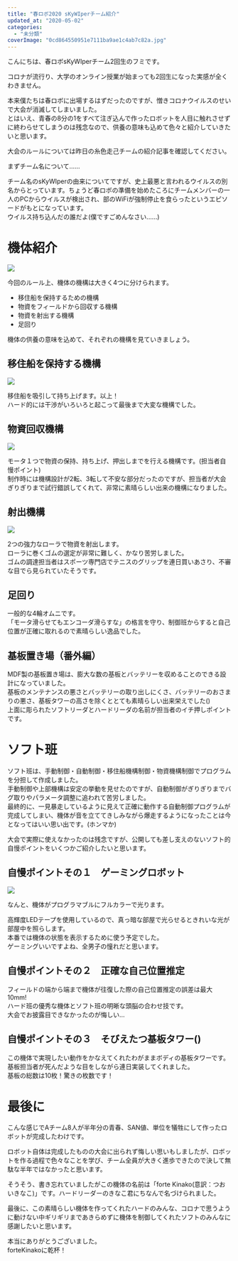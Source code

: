 ```yaml
---
title: "春ロボ2020 sKyWIperチーム紹介"
updated_at: "2020-05-02"
categories: 
  - "未分類"
coverImage: "0cd864550951e7111ba9ae1c4ab7c82a.jpg"
---
```


こんにちは、春ロボsKyWIperチーム2回生のフミです。

コロナが流行り、大学のオンライン授業が始まっても2回生になった実感が全くわきません。

本来僕たちは春ロボに出場するはずだったのですが、憎きコロナウイルスのせいで大会が消滅してしまいました。  
とはいえ、青春の8分の1をすべて注ぎ込んで作ったロボットを人目に触れさせずに終わらせてしまうのは残念なので、供養の意味も込めて色々と紹介していきたいと思います。

大会のルールについては昨日の糸色走己チームの紹介記事を確認してください。

まずチーム名について......

チーム名のsKyWIperの由来についてですが、史上最悪と言われるウイルスの別名からとっています。ちょうど春ロボの準備を始めたころにチームメンバーの一人のPCからウイルスが検出され、部のWiFiが強制停止を食らったというエピソードがもとになっています。  
ウイルス持ち込んだの誰だよ(僕ですごめんなさい......)

# 機体紹介

![](images/uvl8lid.png)

今回のルール上、機体の機構は大きく4つに分けられます。

- 移住船を保持するための機構
- 物資をフィールドから回収する機構
- 物資を射出する機構
- 足回り

機体の供養の意味を込めて、それぞれの機構を見ていきましょう。

## 移住船を保持する機構

![](images/hFYaWgj.jpg)

移住船を吸引して持ち上げます。以上！  
ハード的には干渉がいろいろと起こって最後まで大変な機構でした。  

## 物資回収機構

![](images/yAPAEPs.jpg)

モータ１つで物資の保持、持ち上げ、押出しまでを行える機構です。(担当者自慢ポイント)  
制作時には機構設計が2転、3転して不安な部分だったのですが、担当者が大会ぎりぎりまで試行錯誤してくれて、非常に素晴らしい出来の機構になりました。  

## 射出機構

![](images/VARrPWb.jpg)

2つの強力なローラで物資を射出します。  
ローラに巻くゴムの選定が非常に難しく、かなり苦労しました。  
ゴムの調達担当者はスポーツ専門店でテニスのグリップを連日買いあさり、不審な目でら見られていたそうです。  

## 足回り

一般的な4輪オムニです。  
「モータ滑らせてもエンコーダ滑らすな」の格言を守り、制御班からすると自己位置が正確に取れるので素晴らしい逸品でした。

## 基板置き場（番外編）

MDF製の基板置き場は、膨大な数の基板とバッテリーを収めることのできる設計になっていました。  
基板のメンテナンスの悪さとバッテリーの取り出しにくさ、バッテリーのおさまりの悪さ、基板タワーの高さを除くととても素晴らしい出来栄えでした()  
上面に彫られたソフトリーダとハードリーダの名前が担当者のイチ押しポイントです。

# ソフト班

ソフト班は、手動制御・自動制御・移住船機構制御・物資機構制御でプログラムを分担して作成しました。  
手動制御や上部機構は安定の挙動を見せたのですが、自動制御がぎりぎりまでバグ取りやパラメータ調整に追われて苦労しました。  
最終的に、一見暴走しているように見えて正確に動作する自動制御プログラムが完成してしまい、機体が音を立ててきしみながら爆走するようになったことは今となってはいい思い出です。(ホンマか)

大会で実際に使えなかったのは残念ですが、公開しても差し支えのないソフト的自慢ポイントをいくつかご紹介したいと思います。

## 自慢ポイントその１　ゲーミングロボット

![](images/eXXTqFz.png)

なんと、機体がプログラマブルにフルカラーで光ります。  
  
高輝度LEDテープを使用しているので、真っ暗な部屋で光らせるときれいな光が部屋中を照らします。  
本番では機体の状態を表示するために使う予定でした。  
ゲーミングいいですよね、全男子の憧れだと思います。

## 自慢ポイントその２　正確な自己位置推定

フィールドの端から端まで機体が往復した際の自己位置推定の誤差は最大10mm!  
ハード班の優秀な機体とソフト班の明晰な頭脳の合わせ技です。  
大会でお披露目できなかったのが悔しい…

## 自慢ポイントその３　そびえたつ基板タワー()

この機体で実現したい動作をかなえてくれたわがままボディの基板タワーです。  
基板担当者が死んだような目をしながら連日実装してくれました。  
基板の総数は10枚！驚きの枚数です！

# 最後に

こんな感じでAチーム8人が半年分の青春、SAN値、単位を犠牲にして作ったロボットが完成したわけです。

ロボット自体は完成したものの大会に出られず悔しい思いもしましたが、ロボットを作る過程で色々なことを学び、チーム全員が大きく進歩できたので決して無駄な半年ではなかったと思います。

そうそう、書き忘れていましたがこの機体の名前は「forte Kinako(意訳：つおいきなこ)」です。ハードリーダーのきなこ君にちなんで名づけられました。

最後に、この素晴らしい機体を作ってくれたハードのみんな、コロナで思うように動けない中ギリギリまであきらめずに機体を制御してくれたソフトのみんなに感謝したいと思います。

本当にありがとうございました。  
forteKinakoに乾杯！
